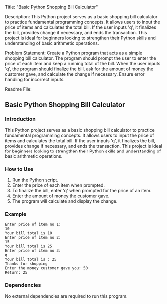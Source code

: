 Title: "Basic Python Shopping Bill Calculator"

Description: 
This Python project serves as a basic shopping bill calculator to practice fundamental programming concepts. It allows users to input the price of items and calculates the total bill. If the user inputs 'q', it finalizes the bill, provides change if necessary, and ends the transaction. This project is ideal for beginners looking to strengthen their Python skills and understanding of basic arithmetic operations.

Problem Statement:
Create a Python program that acts as a simple shopping bill calculator. The program should prompt the user to enter the price of each item and keep a running total of the bill. When the user inputs 'q', the program should finalize the bill, ask for the amount of money the customer gave, and calculate the change if necessary. Ensure error handling for incorrect inputs.

Readme File:
## Basic Python Shopping Bill Calculator

### Introduction
This Python project serves as a basic shopping bill calculator to practice fundamental programming concepts. It allows users to input the price of items and calculates the total bill. If the user inputs 'q', it finalizes the bill, provides change if necessary, and ends the transaction. This project is ideal for beginners looking to strengthen their Python skills and understanding of basic arithmetic operations.

### How to Use
1. Run the Python script.
2. Enter the price of each item when prompted.
3. To finalize the bill, enter 'q' when prompted for the price of an item.
4. Enter the amount of money the customer gave.
5. The program will calculate and display the change.

### Example
```
Enter price of item no 1:
10
Your bill total is 10
Enter price of item no 2:
15
Your bill total is 25
Enter price of item no 3:
q
Your bill total is : 25
Thanks for shopping
Enter the money customer gave you: 50
Return: 25
```

### Dependencies
No external dependencies are required to run this program.

